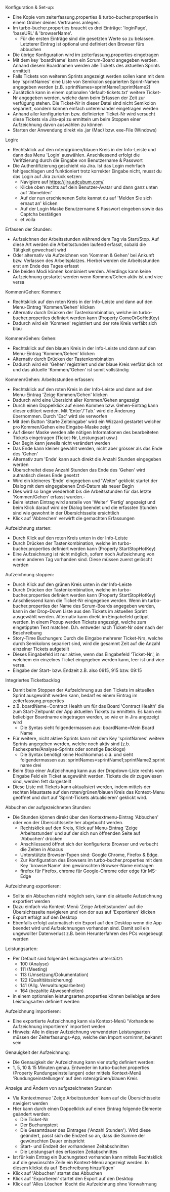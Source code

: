 Konfiguration & Set-up:
- Eine Kopie vom zeiterfassung.properties & turbo-bucher.properties in einem Ordner deines Vertrauens anlegen.
- Im turbo-bucher.properties braucht es drei Einträge: 'loginPage', 'baseURL' & 'browserName'. 
  - Für die ersten Einträge sind die gesetzten Werte so zu belassen. Letzterer Eintrag ist optional und definiert den Browser fürs abbuchen
- Die übrige Konfiguration wird im zeiterfassung.properties eingetragen
- Mit dem key 'boardName' kann ein Scrum-Board angegeben werden. Anhand diesem Boardnamen werden alle Tickets des aktuellen Sprints ermittelt
- Falls Tickets von weiteren Sprints angezeigt werden sollen kann mit dem key 'sprintNames' eine Liste von Semikolon separierten Sprint-Namen angegeben werden (z.B. sprintNames=sprintName1;sprintName2)
- Zusätzlich kann in einem optionalen 'default-tickets.txt' weitere Ticket-Nr angegeben werden, welche dann beim Erfassen der Zeit zur verfügung stehen. 
  Die Ticket-Nr in dieser Datei sind nicht Semikolon separiert, sondern können einfach untereinander eingetragen werden 
- Anhand aller konfigurierten bzw. definierten Ticket-Nr wird versucht diese Tickets via Jira-api zu ermitteln um beim Stoppen einer Aufzeichnung davon auswählen zu können
- Starten der Anwendung direkt via .jar (Mac) bzw. exe-File (Windows)

Login:
- Rechtsklick auf den roten/grünen/blauen Kreis in der Info-Leiste und dann das Menu 'Login' auswählen. Anschliessend erfolgt die Verifzierung durch die Eingabe von Benutzername & Passwort
- Die Authentifizierung geschieht via Jira. Ist das Login mehrfach fehlgeschlagen und funktioniert trotz korrekter Eingabe nicht, musst du das Login auf Jira zurück setzen:
  - Navigiere auf https://jira.adcubum.com/
  - Klicke oben rechts auf dein Benutzer-Avatar und dann ganz unten auf 'Abmelden'
  - Auf der nun erschienenen Seite kannst du auf 'Melden Sie sich ernaut an' klicken
  - Auf der Login Maske Benutzername & Passwort eingeben sowie das Captcha bestätigen
  - et voila

Erfassen der Stunden:
  - Aufzeichnen der Arbeitsstunden während dem Tag via Start/Stop. Auf diese Art werden die Arbeitsstunden laufend erfasst, sobald die Tätigkeit gewechselt wird
  - Oder alternativ via Aufzeichnen von 'Kommen & Gehen' bei Ankunft bzw. Verlassen des Arbeitsplatzes. Hierbei werden die Arbeitsstunden erst am Ende des Tages erfasst
  - Die beiden Modi können kombiniert werden. Allerdings kann keine Aufzeichnung gestartet werden wenn Kommen/Gehen aktiv ist und vice versa

Kommen/Gehen: Kommen:
- Rechtsklick auf den roten Kreis in der Info-Leiste und dann auf den Menu-Eintrag 'Kommen/Gehen' klicken
- Alternativ durch Drücken der Tastenkombination, welche im turbo-bucher.properties definiert werden kann (Property ComeOrGoHotKey)
- Dadurch wird ein 'Kommen' registriert und der rote Kreis verfäbt sich blau

Kommen/Gehen: Gehen:
- Rechtsklick auf den blauen Kreis in der Info-Leiste und dann auf den Menu-Eintrag 'Kommen/Gehen' klicken
- Alternativ durch Drücken der Tastenkombination
- Dadurch wird ein 'Gehen' registriert und der blaue Kreis verfäbt sich rot und das aktuelle 'Kommen/'Gehen' ist somit vollständig

Kommen/Gehen: Arbeitsstunden erfassen:
- Rechtsklick auf den roten Kreis in der Info-Leiste und dann auf den Menu-Eintrag 'Zeige Kommen/Gehen' klicken
- Dadurch wird eine Übersicht aller Kommen/Gehen angezeigt
- Durch einen Doppelklick auf einen Kommen bzw. Gehen-Eintrag kann dieser editiert werden. Mit 'Enter'/'Tab.' wird die Änderung übernommen. Durch 'Esc' wird sie verworfen
- Mit dem Button 'Starte Zeiteingabe' wird ein Wizzard gestartet welcher pro Kommen/Gehen eine Eingabe-Maske zeigt
- Auf dieser Maske werden alle nötigen Informationen des bearbeiteten Tickets eingetragen (Ticket-Nr, Leistungsart usw.)
- Der Begin kann jeweils nicht verändert werden
- Das Ende kann kleiner gewählt werden, nicht aber grösser als das Ende des 'Gehen'
- Alternativ zum 'Ende' kann auch direkt die Anzahl Stunden eingegeben werden
- Überschreitet diese Anzahl Stunden das Ende des 'Gehen' wird autmatisch dieses Ende gesetzt 
- Wird ein kleineres 'Ende' eingegeben und 'Weiter' geklickt startet der Dialog mit dem eingegebenen End-Datum als neuer Begin
- Dies wird so lange wiederholt bis die Arbeitsstunden für das letzte 'Kommen/Gehen' erfasst wurden.-
- Beim letzten Eintrag wird anstelle von 'Weiter' 'Fertig' angezeigt und beim Klick darauf wird der Dialog beendet und die erfassten Stunden sind wie gewohnt in
der Übersichtsseite ersichtlich
- Klick auf 'Abbrechen' verwirft die gemachten Erfassungen

Aufzeichnung starten:
- Durch Klick auf den roten Kreis unten in der Info-Leiste
- Durch Drücken der Tastenkombination, welche im turbo-bucher.properties definiert werden kann (Property StartStopHotKey)
- Eine Aufzeichnung ist nicht möglich, sofern noch Aufzeichnung von einem anderen Tag vorhanden sind. Diese müssen zuerst gelöscht werden

Aufzeichnung stoppen:
- Durch Klick auf den grünen Kreis unten in der Info-Leiste
- Durch Drücken der Tastenkombination, welche im turbo-bucher.properties definiert werden kann (Property StartStopHotKey)
- Anschliessend kann die Ticket-Nr eingegeben werden. Wenn im turbo-bucher.properties der Name des Scrum-Boards angegeben werden, 
  kann in der Drop-Down Liste aus den Tickets im aktuellen Sprint ausgewählt werden. Alternativ kann direkt im Eingabefeld getippt werden. 
  In einem Popup werden Tickets angezeigt, welche zum eingetippten Text matchen. D.h. entweder nach Ticket-Nr oder nach der Beschreibung
- Story-Time Buchungen: Durch die Eingabe mehrerer Ticket-Nrs, welche durch Semikolons separiert sind, wird die gesammt Zeit auf die Anzahl einzelner Tickets aufgeteilt
- Dieses Eingabefeld ist nur aktive, wenn das Eingabefeld 'Ticket-Nr.', in welchem ein einzelnes Ticket eingegeben werden kann, leer ist und vice versa.
- Eingabe der Start- bzw. Endzeit z.B. also 0915, 915 bzw. 09:15

Integriertes Ticketbacklog
- Damit beim Stoppen der Aufzeichnung aus den Tickets im aktuellen Sprint ausgewählt werden kann, bedarf es einem Eintrag im zeiterfassung.properties
- z.B. boardName=Contract Health um für das Board 'Contract Health' die zum Start-Zeitpunkt der App aktuellen Tickets zu ermitteln. Es kann ein beliebiger Boardname eingetragen werden, so wie er in Jira angezeigt wird
  - Die Syntas sieht folgendermassen aus: boardName=Mein Board Name
- Für weitere, nicht aktive Sprints kann mit dem Key 'sprintNames' weitere Sprints angegeben werden, welche noch aktiv sind (z.b. Fachexperte/Analyse-Sprints oder sonstige Backlogs)
  - Die Syntax benötigt keine Hochkommas o.ä. und sieht folgendermassen aus: sprintNames=sprintName1;sprintName2;sprint name drei
- Beim Stop einer Aufzeichnung kann aus der Dropdown-Liste rechts vom Eingabe Feld ein Ticket ausgewählt werden. Tickets die dir zugewiesen sind, werden fett dargestellt
- Diese Liste mit Tickets kann aktualisiert werden, indem mittels der rechten Maustaste auf den roten/grünen/blauen Kreis das Kontext-Menu geöffnet und dort auf 'Sprint-Tickets aktualisieren' geklickt wird.

Abbuchen der aufgezeichneten Stunden:
- Die Stunden können direkt über den Kontextmenu-Eintrag 'Abbuchen' oder von der Übersichtsseite her abgebucht werden. 
  - Rechtsklick auf den Kreis, Klick auf Menu-Eintrag 'Zeige Arbeitsstunden' und auf der sich nun öffnenden Seite auf 'Abbuchen' drücken
  - Anschliessend öffnet sich der konfigurierte Browser und verbucht die Zeiten in Abacus
  - Unterstützte Browser-Typen sind: Google Chrome, Firefox & Edge.
  - Zur Konfiguration des Browsers im turbo-bucher.properties mit dem Key 'browserName' den gewünschten Browser-Name eintragen 
  - firefox für Firefox, chrome für Google-Chrome oder edge für MS-Edge

Aufzeichnung exportieren:
- Sollte ein Abbuchen nicht möglich sein, kann die aktuelle Aufzeichnung exportiert werden
- Dazu einfach via Kontext-Menü 'Zeige Arbeitsstunden' auf die Übersichtsseite navigieren und von dor aus auf 'Exportieren' klicken
- Export erfolgt auf den Desktop
- Ebenfalls erfolgt automatisch ein Export auf den Desktop wenn die App beendet wird und Aufzeichnungen vorhanden sind. Damit soll ein ungewollter Datenverlust z.B. beim Herunterfahren des PCs vorgebeugt werden

Leistungsarten:
- Per Default sind folgende Leistungsarten unterstützt:
  - 100 (Analyse)
  - 111 (Meeting)
  - 113 (Umsetzung/Dokumentation)
  - 122 (Qualtitätssicherung)
  - 141 (Allg. Verwaltungsarbeiten)
  - 164 (bezahlte Abwesenheiten)
- in einem optionalen leistungsarten.properties können beliebige andere Leistungsarten definiert werden

Aufzeichnung importieren:
- Eine exportierte Aufzeichnung kann via Kontext-Menü 'Vorhandene Aufzeichnung importieren' importiert weden
- Hinweis: Alle in dieser Aufzeichnung verwendeten Leistungsarten müssen der Zeiterfassungs-App, welche den Import vornimmt, bekannt sein

Genauigkeit der Aufzeichnung:
- Die Genauigkeit der Aufzeichnung kann vier stufig definiert werden:
- 1, 5, 10 & 15 Minuten genau. Entweder im turbo-bucher.properties (Property Rundungseinstellungen) oder mittels Kontext-Menü 'Rundungseinstellungen' auf den roten/grünen/blauen Kreis

Anzeige und Ändern von aufgezeichneten Stunden
- Via Kontextmenue 'Zeige Arbeitsstunden' kann auf die Übersichtsseite navigiert werden
- Hier kann durch einen Doppelklick auf einen Eintrag folgende Elemente geändert werden:
  - Die Ticket-Nr
  - Der Buchungstext
  - Die Gesamtdauer des Eintrages ('Anzahl Stunden'). Wird diese geändert, passt sich die Endzeit so an, dass die Summe der gewünschten Dauer entspricht
  - Start- und Endzeit der vorhandenen Zeitabschnitten
  - Die Leistungsart des erfassten Zeitabschnittes
- Ist für kein Entrag ein Buchungstext vorhanden kann mittels Rechtsklick auf die gewünschte Zeile ein Kontext-Menü angezeigt werden. In diesem klickst du auf 'Beschreibung hinzufügen'
- Klick auf 'Abbuchen' startet das Abbuchen
- Klick auf 'Exportieren' startet den Export auf den Desktop
- Klick auf 'Alles Löschen' löscht die Aufzeichnung ohne Vorwahrnung
